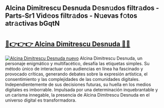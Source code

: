 ## Alcina Dimitrescu Desnuda D𝚎sn𝚞dos filtr𝚊dos - Parts-Sr1 Vid𝚎os filtr𝚊dos - N𝚞evas f𝚘tos atr𝚊ctivas bGqtN

# <h2><a href="http://mb7s5l.tromn.icu/?c=Alcina+Dimitrescu+Desnuda">🔗👉👉👉 Alcina Dimitrescu Desnuda 🔗🔗</a></h2>

[![Alcina Dimitrescu Desnuda nuevo](https://i.imgur.com/pEAQMta.gif)](http://mb7s5l.tromn.icu/?c=Alcina+Dimitrescu+Desnuda)
Alcina Dimitrescu Desnuda, un personaje enigmático y multifacético, desafía las etiquetas simples. Su método único de interactuar con audiencias en línea ha fascinado y provocado críticas, generando debates sobre la expresión artística, el consentimiento y las complejidades de las comunidades digitales. Independientemente de sus decisiones futuras, su huella en los medios digitales es imborrable. Impulsada por una determinación inquebrantable y un carisma innegable, la presencia de Alcina Dimitrescu Desnuda en el universo digital es transformadora.
